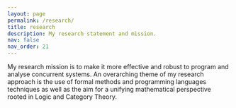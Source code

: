 ```yaml
---
layout: page
permalink: /research/
title: research
description: My research statement and mission.
nav: false
nav_order: 21
---
```

My research mission is to make it more effective and robust to program and analyse concurrent systems. An overarching theme of my research approach is the use of formal methods and programming languages techniques as well as the aim for a unifying mathematical perspective rooted in Logic and Category Theory.
